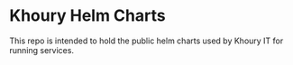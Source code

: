 # Khoury Helm Charts

This repo is intended to hold the public helm charts used by Khoury IT for running services.